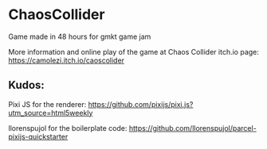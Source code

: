 # ChaosCollider
Game made in 48 hours for gmkt game jam

More information and online play of the game at Chaos Collider itch.io page: https://camolezi.itch.io/caoscolider


## Kudos:

Pixi JS for the renderer: https://github.com/pixijs/pixi.js?utm_source=html5weekly

llorenspujol for the boilerplate code: https://github.com/llorenspujol/parcel-pixijs-quickstarter
